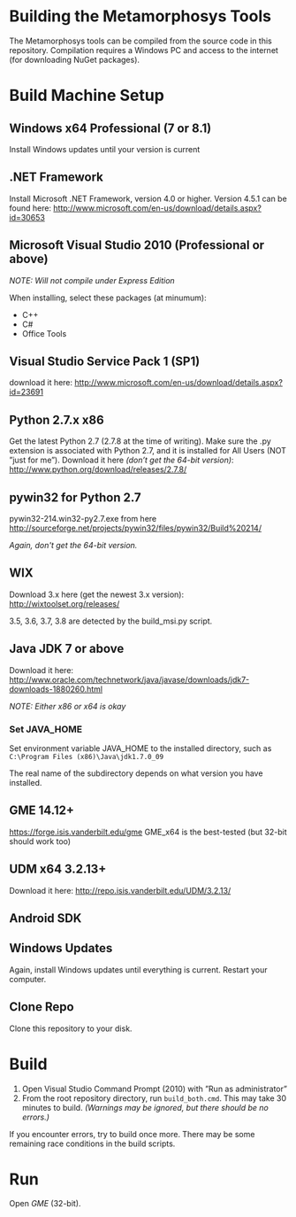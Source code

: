 # Building the Metamorphosys Tools
The Metamorphosys tools can be compiled from the source code in this repository. Compilation requires a Windows PC and access to the internet (for downloading NuGet packages).

# Build Machine Setup

## Windows x64 Professional (7 or 8.1)
Install Windows updates until your version is current

## .NET Framework
Install Microsoft .NET Framework, version 4.0 or higher. Version 4.5.1 can be found here:
http://www.microsoft.com/en-us/download/details.aspx?id=30653

## Microsoft Visual Studio 2010 (Professional or above)
_NOTE: Will not compile under Express Edition_

When installing, select these packages (at minumum):
- C++
- C#
- Office Tools

## Visual Studio Service Pack 1 (SP1)
download it here: 
http://www.microsoft.com/en-us/download/details.aspx?id=23691

## Python 2.7.x x86
Get the latest Python 2.7 (2.7.8 at the time of writing). Make sure the .py extension is associated with Python 2.7, and it is installed for All Users (NOT ”just for me”). Download it here _(don’t get the 64-bit version)_:
http://www.python.org/download/releases/2.7.8/

## pywin32 for Python 2.7
pywin32-214.win32-py2.7.exe from here
http://sourceforge.net/projects/pywin32/files/pywin32/Build%20214/

_Again, *don't* get the 64-bit version._

## WIX
Download 3.x here (get the newest 3.x version): 
http://wixtoolset.org/releases/

3.5, 3.6, 3.7, 3.8 are detected by the build_msi.py script.

## Java JDK 7 or above
Download it here:
http://www.oracle.com/technetwork/java/javase/downloads/jdk7-downloads-1880260.html

_NOTE: Either x86 or x64 is okay_

### Set JAVA_HOME
Set environment variable JAVA_HOME to the installed directory, such as `C:\Program Files (x86)\Java\jdk1.7.0_09` 

The real name of the subdirectory depends on what version you have installed.

## GME 14.12+
https://forge.isis.vanderbilt.edu/gme
GME_x64 is the best-tested (but 32-bit should work too)

## UDM x64 3.2.13+
Download it here:
http://repo.isis.vanderbilt.edu/UDM/3.2.13/

## Android SDK


## Windows Updates
Again, install Windows updates until everything is current. Restart your computer.

## Clone Repo
Clone this repository to your disk.

# Build
1. Open Visual Studio Command Prompt (2010) with ”Run as administrator”
2. From the root repository directory, run `build_both.cmd`. This may take 30 minutes to build. _(Warnings may be ignored, but there should be no errors.)_

If you encounter errors, try to build once more. There may be some remaining race conditions in the build scripts.

# Run
Open *GME* (32-bit).